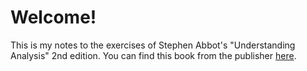 # Welcome!

This is my notes to the exercises of Stephen Abbot's
"Understanding Analysis" 2nd edition. You can find this book from the publisher [here](https://link.springer.com/book/10.1007/978-1-4939-2712-8).


